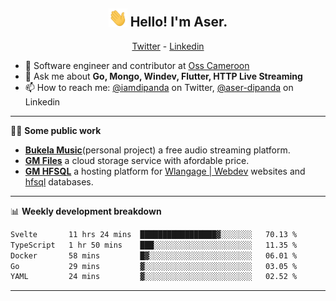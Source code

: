 <h2 align="center"> <img src="https://github.com/gabriel-TheCode/gabriel-TheCode/blob/master/gifs/Hi.gif" width="30px"> Hello! I'm Aser.</h2>
<p align="center">
  <a href="https://twitter.com/iamdipanda">Twitter</a> - 
  <a href="https://www.linkedin.com/in/aser-dipanda/">Linkedin</a>
</p>


- 🔭 Software engineer and contributor at [Oss Cameroon](https://github.com/osscameroon)
- 💬 Ask me about **Go, Mongo, Windev, Flutter, HTTP Live Streaming**
- 📫 How to reach me: [@iamdipanda](https://twitter.com/iamdipanda) on Twitter, [@aser-dipanda](https://www.linkedin.com/in/aser-dipanda/) on Linkedin

-------

👨‍💻 **Some public work**

- **[Bukela Music](https://music.bukela.co)**(personal project) a free audio streaming platform. 
- **[GM Files](https://gamesmania.io)** a cloud storage service with afordable price.
- **[GM HFSQL](https://gamesmania.io)** a hosting platform for [Wlangage | Webdev](https://pcsoft.fr/webdev/index.html) websites and [hfsql](https://pcsoft.fr/accueilpub/hfsql.htm) databases.
-------

📊 **Weekly development breakdown**

<!--START_SECTION:waka-->

```txt
Svelte       11 hrs 24 mins  █████████████████▓░░░░░░░   70.13 %
TypeScript   1 hr 50 mins    ███░░░░░░░░░░░░░░░░░░░░░░   11.35 %
Docker       58 mins         █▓░░░░░░░░░░░░░░░░░░░░░░░   06.01 %
Go           29 mins         ▓░░░░░░░░░░░░░░░░░░░░░░░░   03.05 %
YAML         24 mins         ▓░░░░░░░░░░░░░░░░░░░░░░░░   02.52 %
```

<!--END_SECTION:waka-->

-------
